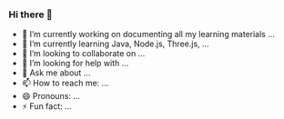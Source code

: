### Hi there 👋



- 🔭 I’m currently working on documenting all my learning materials ...
- 🌱 I’m currently learning Java, Node.js, Three.js, ...
- 👯 I’m looking to collaborate on ...
- 🤔 I’m looking for help with ...
- 💬 Ask me about ...
- 📫 How to reach me: ...
- 😄 Pronouns: ...
- ⚡ Fun fact: ...
